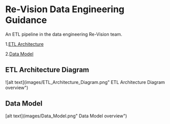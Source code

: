 # Re-Vision Data Engineering Guidance

An ETL pipeline in the data engineering Re-Vision team.

1.[ETL Architecture](#ETL_Architecture_Diagram)

2.[Data Model](#Data_Model)

## ETL Architecture Diagram

![alt text](images/ETL_Architecture_Diagram.png" ETL Architecture Diagram overview")

## Data Model
[alt text](images/Data_Model.png" Data Model overview")
